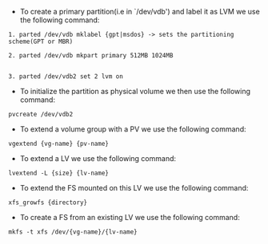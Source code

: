 - To create a primary partition(i.e in `/dev/vdb') and label it as LVM we use the following command:
```
1. parted /dev/vdb mklabel {gpt|msdos} -> sets the partitioning scheme(GPT or MBR)

2. parted /dev/vdb mkpart primary 512MB 1024MB


3. parted /dev/vdb2 set 2 lvm on
```
- To initialize the partition as physical volume we then use the following command:
```
pvcreate /dev/vdb2
```
- To extend a volume group with a PV we use the following command:
```
vgextend {vg-name} {pv-name}
```

- To extend a LV we use the following command:
```
lvextend -L {size} {lv-name}
```
- To extend the FS mounted on this LV we use the following command:
```
xfs_growfs {directory}
```
- To create a FS from an existing LV we use the following command:
```
mkfs -t xfs /dev/{vg-name}/{lv-name}
```
